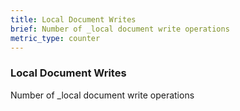 ```yaml
---
title: Local Document Writes
brief: Number of _local document write operations
metric_type: counter
---
```

### Local Document Writes

Number of _local document write operations